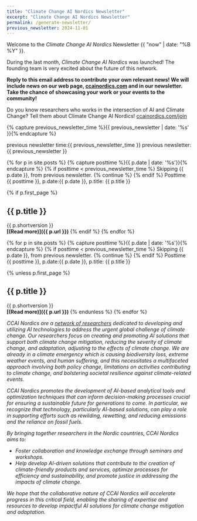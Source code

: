 ```yaml
---
title: "Climate Change AI Nordics Newsletter"
excerpt: "Climate Change AI Nordics Newsletter"
permalink: /generate-newsletter/
previous_newsletter: 2024-11-01
---
```



Welcome to the *Climate Change AI Nordics* Newsletter {{ "now" | date: "%B %Y" }}.

During the last month, *Climate Change AI Nordics* was launched! The founding team is very excited about the future of this network.

**Reply to this email address to contribute your own relevant news! We will include news on our web page, [ccainordics.com](https://ccainordics.com) and in our newsletter. Take the chance of showcasing your work or your events to the community!**

Do you know researchers who works in the intersection of AI and Climate Change? Tell them about Climate Change AI Nordics! [ccainordics.com/join](https://ccainordics.com/join)

{% capture previous_newsletter_time %}{{ previous_newsletter | date: '%s' }}{% endcapture %}

previous newsletter time:{{ previous_newsletter_time }}
previous newsletter:{{ previous_newsletter }}


{% for p in site.posts %}
{% capture posttime %}{{ p.date | date: '%s'}}{% endcapture %}
{% if posttime < previous_newsletter_time %}
Skipping {{ p.date }}, from previous newsletter.
{% continue %}
{% endif %}
Posttime {{ posttime }}, p.date:{{ p.date }}, p.title: {{ p.title }}

{% if p.first_page %}
## {{ p.title }}

{{ p.shortversion }}<br />
**[(Read more)]({{ p.url }})**
{% endif %}
{% endfor %}

{% for p in site.posts %}
{% capture posttime %}{{ p.date | date: '%s'}}{% endcapture %}
{% if posttime < previous_newsletter_time %}
Skipping {{ p.date }}, from previous newsletter.
{% continue %}
{% endif %}
Posttime {{ posttime }}, p.date:{{ p.date }}, p.title: {{ p.title }}

{% unless p.first_page %}
## {{ p.title }}

{{ p.shortversion }}<br />
**[(Read more)]({{ p.url }})**
{% endunless %}
{% endfor %}

*CCAI Nordics are a [network of researchers](/people/) dedicated to developing and utilizing AI technologies to address the urgent global challenge of climate change. Our researchers focus on creating and promoting AI solutions that support both climate change mitigation, reducing the severity of climate change, and adaptation, adjusting to the effects of climate change. We are already in a climate emergency which is causing biodiversity loss, extreme weather events, and human suffering, and this necessitates a multifaceted approach involving both policy change, limitations on activities contributing to climate change, and bolstering societal resilience against climate-related events.*

*CCAI Nordics promotes the development of AI-based analytical tools and optimization techniques that can inform decision-making processes crucial for ensuring a sustainable future for generations to come. In particular, we recognize that technology, particularly AI-based solutions, can play a role in supporting efforts such as rewilding, rewetting, and reducing emissions and the reliance on fossil fuels.*

*By bringing together researchers in the Nordic countries, CCAI Nordics aims to:*

* *Foster collaboration and knowledge exchange through seminars and workshops.*
* *Help develop AI-driven solutions that contribute to the creation of climate-friendly products and services, optimize processes for efficiency and sustainability, and promote justice in addressing the impacts of climate change.*

*We hope that the collaborative nature of CCAI Nordics will accelerate progress in this critical field, enabling the sharing of expertise and resources to develop impactful AI solutions for climate change mitigation and adaptation.*

